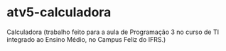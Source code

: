 # atv5-calculadora
Calculadora (trabalho feito para a aula de Programação 3 no curso de TI integrado ao Ensino Médio, no Campus Feliz do IFRS.)
